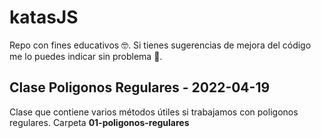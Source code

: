 # katasJS
Repo con fines educativos 🤓. 
Si tienes sugerencias de mejora del código me lo puedes indicar sin problema 🙂.
## Clase Poligonos Regulares - 2022-04-19
Clase que contiene varios métodos útiles si trabajamos con poligonos regulares.
Carpeta **01-poligonos-regulares**